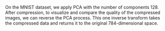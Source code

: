 On the MNIST dataset, we apply PCA with the number of components 128. After compression, to visualize and compare the quality of the compressed images, we can reverse the PCA process. This one
inverse transform takes the compressed data and returns it to the original 784-dimensional space.
